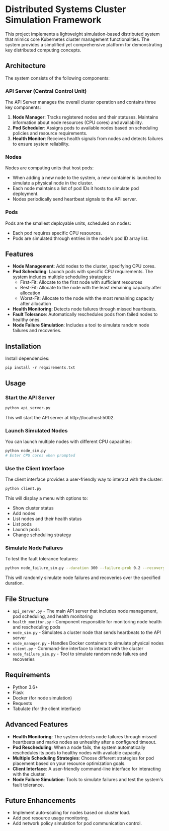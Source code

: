 # Distributed Systems Cluster Simulation Framework

This project implements a lightweight simulation-based distributed system that mimics core Kubernetes cluster management functionalities. The system provides a simplified yet comprehensive platform for demonstrating key distributed computing concepts.

## Architecture

The system consists of the following components:

### API Server (Central Control Unit)

The API Server manages the overall cluster operation and contains three key components:

1. **Node Manager**: Tracks registered nodes and their statuses. Maintains information about node resources (CPU cores) and availability.
2. **Pod Scheduler**: Assigns pods to available nodes based on scheduling policies and resource requirements.
3. **Health Monitor**: Receives health signals from nodes and detects failures to ensure system reliability.

### Nodes

Nodes are computing units that host pods:

- When adding a new node to the system, a new container is launched to simulate a physical node in the cluster.
- Each node maintains a list of pod IDs it hosts to simulate pod deployment.
- Nodes periodically send heartbeat signals to the API server.

### Pods

Pods are the smallest deployable units, scheduled on nodes:

- Each pod requires specific CPU resources.
- Pods are simulated through entries in the node's pod ID array list.

## Features

- **Node Management**: Add nodes to the cluster, specifying CPU cores.
- **Pod Scheduling**: Launch pods with specific CPU requirements. The system includes multiple scheduling strategies:
  - First-Fit: Allocate to the first node with sufficient resources
  - Best-Fit: Allocate to the node with the least remaining capacity after allocation
  - Worst-Fit: Allocate to the node with the most remaining capacity after allocation
- **Health Monitoring**: Detects node failures through missed heartbeats.
- **Fault Tolerance**: Automatically reschedules pods from failed nodes to healthy ones.
- **Node Failure Simulation**: Includes a tool to simulate random node failures and recoveries.

## Installation
   Install dependencies:
   ```
   pip install -r requirements.txt
   ```

## Usage

### Start the API Server

```bash
python api_server.py
```

This will start the API server at http://localhost:5002.

### Launch Simulated Nodes

You can launch multiple nodes with different CPU capacities:

```bash
python node_sim.py
# Enter CPU cores when prompted
```

### Use the Client Interface

The client interface provides a user-friendly way to interact with the cluster:

```bash
python client.py
```

This will display a menu with options to:
- Show cluster status
- Add nodes
- List nodes and their health status
- List pods
- Launch pods
- Change scheduling strategy

### Simulate Node Failures

To test the fault tolerance features:

```bash
python node_failure_sim.py --duration 300 --failure-prob 0.2 --recovery-prob 0.3
```

This will randomly simulate node failures and recoveries over the specified duration.

## File Structure

- `api_server.py` - The main API server that includes node management, pod scheduling, and health monitoring
- `health_monitor.py` - Component responsible for monitoring node health and rescheduling pods
- `node_sim.py` - Simulates a cluster node that sends heartbeats to the API server
- `node_manager.py` - Handles Docker containers to simulate physical nodes
- `client.py` - Command-line interface to interact with the cluster
- `node_failure_sim.py` - Tool to simulate random node failures and recoveries

## Requirements

- Python 3.6+
- Flask
- Docker (for node simulation)
- Requests
- Tabulate (for the client interface)

## Advanced Features

- **Health Monitoring**: The system detects node failures through missed heartbeats and marks nodes as unhealthy after a configured timeout.
- **Pod Rescheduling**: When a node fails, the system automatically reschedules its pods to healthy nodes with available capacity.
- **Multiple Scheduling Strategies**: Choose different strategies for pod placement based on your resource optimization goals.
- **Client Interface**: A user-friendly command-line interface for interacting with the cluster.
- **Node Failure Simulation**: Tools to simulate failures and test the system's fault tolerance.

## Future Enhancements

- Implement auto-scaling for nodes based on cluster load.
- Add pod resource usage monitoring.
- Add network policy simulation for pod communication control.
